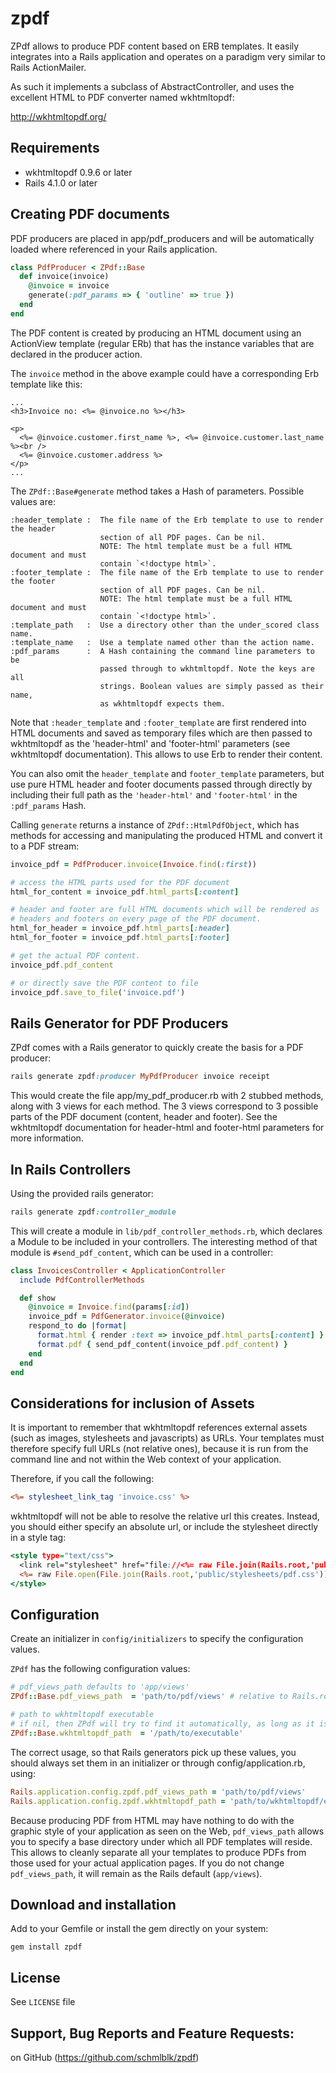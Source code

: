 # zpdf

ZPdf allows to produce PDF content based on ERB templates. It easily integrates
into a Rails application and operates on a paradigm very similar to
Rails ActionMailer.

As such it implements a subclass of AbstractController, and uses the excellent
HTML to PDF converter named wkhtmltopdf:

http://wkhtmltopdf.org/

## Requirements

 * wkhtmltopdf 0.9.6 or later
 * Rails 4.1.0 or later

## Creating PDF documents

PDF producers are placed in app/pdf_producers and will be automatically loaded
where referenced in your Rails application.

```ruby
class PdfProducer < ZPdf::Base
  def invoice(invoice)
    @invoice = invoice
    generate(:pdf_params => { 'outline' => true })
  end
end
```
The PDF content is created by producing an HTML document using an ActionView
template (regular ERb) that has the instance variables that are declared in
the producer action.

The `invoice` method in the above example could have a corresponding Erb
template like this:

```erb
...
<h3>Invoice no: <%= @invoice.no %></h3>

<p>
  <%= @invoice.customer.first_name %>, <%= @invoice.customer.last_name %><br />
  <%= @invoice.customer.address %>
</p>
...
```

The `ZPdf::Base#generate` method takes a Hash of parameters. Possible values are:

    :header_template :  The file name of the Erb template to use to render the header
                        section of all PDF pages. Can be nil.
                        NOTE: The html template must be a full HTML document and must
                        contain `<!doctype html>`.
    :footer_template :  The file name of the Erb template to use to render the footer
                        section of all PDF pages. Can be nil.
                        NOTE: The html template must be a full HTML document and must
                        contain `<!doctype html>`.
    :template_path   :  Use a directory other than the under_scored class name.
    :template_name   :  Use a template named other than the action name.
    :pdf_params      :  A Hash containing the command line parameters to be
                        passed through to wkhtmltopdf. Note the keys are all
                        strings. Boolean values are simply passed as their name,
                        as wkhtmltopdf expects them.

Note that `:header_template` and `:footer_template` are first rendered into HTML
documents and saved as temporary files which are then passed to wkhtmltopdf as
the 'header-html' and 'footer-html' parameters (see wkhtmltopdf documentation).
This allows to use Erb to render their content.

You can also omit the `header_template` and `footer_template` parameters, but
use pure HTML header and footer documents passed through directly by including
their full path as the `'header-html'` and `'footer-html'` in the `:pdf_params` Hash.

Calling `generate` returns a instance of `ZPdf::HtmlPdfObject`, which has methods
for accessing and manipulating the produced HTML and convert it to a PDF stream:

```ruby
invoice_pdf = PdfProducer.invoice(Invoice.find(:first))

# access the HTML parts used for the PDF document
html_for_content = invoice_pdf.html_parts[:content]

# header and footer are full HTML documents which will be rendered as
# headers and footers on every page of the PDF document.
html_for_header = invoice_pdf.html_parts[:header]
html_for_footer = invoice_pdf.html_parts[:footer]

# get the actual PDF content.
invoice_pdf.pdf_content

# or directly save the PDF content to file
invoice_pdf.save_to_file('invoice.pdf')
```

## Rails Generator for PDF Producers

ZPdf comes with a Rails generator to quickly create the basis for a PDF
producer:

```ruby
rails generate zpdf:producer MyPdfProducer invoice receipt
```

This would create the file app/my_pdf_producer.rb with 2 stubbed methods, along
with 3 views for each method. The 3 views correspond to 3 possible parts of the
PDF document (content, header and footer). See the wkhtmltopdf documentation
for header-html and footer-html parameters for more information.

## In Rails Controllers

Using the provided rails generator:

```ruby
rails generate zpdf:controller_module
```

This will create a module in `lib/pdf_controller_methods.rb`, which declares
a Module to be included in your controllers. The interesting method of that module
is `#send_pdf_content`, which can be used in a controller:

```ruby
class InvoicesController < ApplicationController
  include PdfControllerMethods

  def show
    @invoice = Invoice.find(params[:id])
    invoice_pdf = PdfGenerator.invoice(@invoice)
    respond_to do |format|
      format.html { render :text => invoice_pdf.html_parts[:content] }
      format.pdf { send_pdf_content(invoice_pdf.pdf_content) }
    end
  end
end
```

## Considerations for inclusion of Assets

It is important to remember that wkhtmltopdf references external assets (such
as images, stylesheets and javascripts) as URLs. Your templates must therefore
specify full URLs (not relative ones), because it is run from the command line
and not within the Web context of your application.

Therefore, if you call the following:

```rhtml
<%= stylesheet_link_tag 'invoice.css' %>
```

wkhtmltopdf will not be able to resolve the relative url this creates. Instead,
you should either specify an absolute url, or include the stylesheet directly
in a style tag:

```rhtml
<style type="text/css">
  <link rel="stylesheet" href="file://<%= raw File.join(Rails.root,'public/stylesheets/pdf.css') %>" />
  <%= raw File.open(File.join(Rails.root,'public/stylesheets/pdf.css')) { |f| f.read } %>
</style>
```

## Configuration

Create an initializer in `config/initializers` to specify the configuration values.

`ZPdf` has the following configuration values:

```ruby
# pdf_views_path defaults to 'app/views'
ZPdf::Base.pdf_views_path  = 'path/to/pdf/views' # relative to Rails.root

# path to wkhtmltopdf executable
# if nil, then ZPdf will try to find it automatically, as long as it is on the path
ZPdf::Base.wkhtmltopdf_path  = '/path/to/executable'
```

The correct usage, so that Rails generators pick up these values, you should always
set them in an initializer or through config/application.rb, using:

```ruby
Rails.application.config.zpdf.pdf_views_path = 'path/to/pdf/views'
Rails.application.config.zpdf.wkhtmltopdf_path = 'path/to/wkhtmltopdf/executable'
```

Because producing PDF from HTML may have nothing to do with the graphic style
of your application as seen on the Web, `pdf_views_path` allows you to
specify a base directory under which all PDF templates will reside. This allows to
cleanly separate all your templates to produce PDFs from those used for your
actual application pages. If you do not change `pdf_views_path`, it will
remain as the Rails default (`app/views`).

## Download and installation

Add to your Gemfile or install the gem directly on your system:

`gem install zpdf`

## License

See `LICENSE` file

## Support, Bug Reports and Feature Requests:

on GitHub (https://github.com/schmlblk/zpdf)

